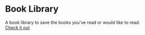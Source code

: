 # Book Library
 A book library to save the books you've read or would like to read. <br>
 <a href="https://tahajumaah.github.io/Book-Library/">Check it out</a>

